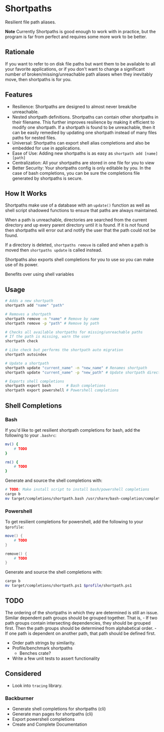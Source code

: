 # Shortpaths

Resilient file path aliases.

**Note** Currently Shortpaths is good enough to work with in practice,
but the program is far from perfect and requires some more work to be
better.

## Rationale

If you want to refer to on disk file paths but want them to be available to all
your favorite applications, or if you don't want to change a significant number of
broken/missing/unreachable path aliases when they inevitably move, then shortpaths
is for you.

## Features

- Resilience: Shortpaths are designed to almost never break/be unreachable.
- Nested shortpath definitions. Shortpaths can contain other shortpaths in their filename.
    This further improves resilience by making it efficient to modify one shortpath.
    If a shortpath is found to be unreachable, then it can be easily remedied by updating one shortpath instead of many files paths for nested files.
- Universal: Shortpaths can export shell alias completions and also be embedded for use in applications.
- Ease of Use: Adding new shortpaths is as easy as `shortpath add [name] [path]`
- Centralization: All your shortpaths are stored in one file for you to view
- Better Security: Your shortpaths config is only editable by you. In the case of
    bash completions, you can be sure the completions file generated by shortpaths is secure.

## How It Works

Shortpaths make use of a database with an `update()` function
as well as shell script shadowed functions to ensure that paths are always maintained.

When a path is unreachable, directories are searched from the current directory and
up every parent directory until it is found. If it is not found then shortpaths
will error out and notify the user that the path could not be found.

If a directory is deleted, `shortpaths remove` is called and when a
path is moved then `shortpaths update` is called instead.

Shortpaths also exports shell completions for you to use so you
can make use of its power.


<!--Security:-->
<!--- The shortpaths file can only be edited by the current user.-->
<!--- Certain shortpaths can be refrained from being edited/removed or checked with the `const: true` property-->

<!--Commands-->
<!--- add, remove, update, check-->

<!--These commands will correspond to various operations such as:-->
<!--mv -> update-->
<!--rm -> remove-->

Benefits over using shell variables

## Usage

```bash
# Adds a new shortpath
shortpath add "name" "path"

# Removes a shortpath
shortpath remove -n "name" # Remove by name
shortpath remove -p "path" # Remove by path

# Checks all available shortpaths for missing/unreachable paths
# If the path is missing, warn the user
shortpath check

# Like check but performs the shortpath auto migration
shortpath autoindex

# Update a shortpath
shortpath update "current_name" -n "new_name" # Renames shortpath
shortpath update "current_name" -p "new_path" # Update shortpath directory

# Exports shell completions
shortpath export bash       # Bash completions
shortpath export powershell # Powershell completions
```


## Shell Completions

### Bash

If you'd like to get resilient shortpath completions for bash, add the following to your `.bashrc`:

```bash
mv() {
    # TODO
}

rm() {
    # TODO
}
```

Generate and source the shell completions with:

```bash
# TODO: Make install script to install bash/powershell completions
cargo b
mv target/completions/shortpath.bash /usr/share/bash-completion/completions
```

### Powershell

To get resilient completions for powershell, add the following to your `$profile`:

```ps1
move() {
    # TODO
}

remove() {
    # TODO
}
```

Generate and source the shell completions with:

```bash
cargo b
mv target/completions/shortpath.ps1 $profile/shortpath.ps1
```

## TODO

The ordering of the shortpaths in which they are determined is still an issue.
Similar dependent path groups should be grouped together. That is,
    - If two path groups contain intersecting dependencies, they should be grouped first.
        Then the path groups should be determined from alphabetical order.
    - If one path is dependent on another path, that path should be defined first.

- Order path strings by similarity.
- Profile/benchmark shortpaths
    - Benches crate?
- Write a few unit tests to assert functionality

## Considered
- Look into `tracing` library.

### Backburner
- Generate shell completions for shortpaths (cli)
- Generate man pages for shortpaths (cli)
- Export powershell completions
- Create and Complete Documentation
